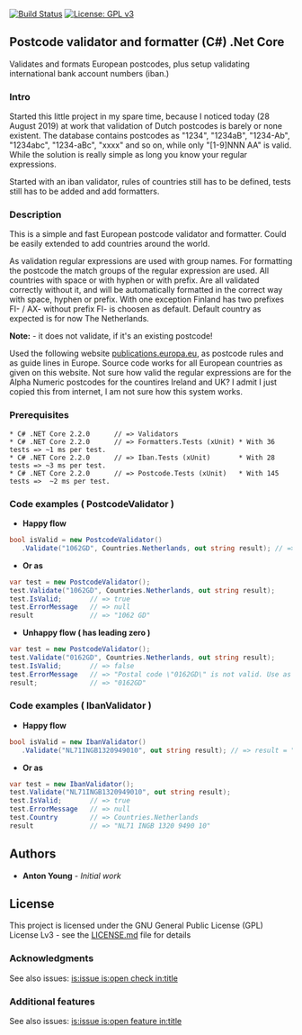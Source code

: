 [![Build Status](https://dev.azure.com/antonyoung/Validator/_apis/build/status/antonyoung.postalcode?branchName=master)](https://dev.azure.com/antonyoung/Validator/_build/latest?definitionId=3&branchName=master)
[![License: GPL v3](https://img.shields.io/badge/License-GPLv3-blue.svg)](https://www.gnu.org/licenses/gpl-3.0)
## Postcode validator and formatter (C#) .Net Core

Validates and formats European postcodes, plus setup validating international bank account numbers (iban.)

### Intro

Started this little project in my spare time, because I noticed today (28 August 2019) at work that validation of Dutch postcodes is barely or none existent. 
The database contains postcodes as "1234", "1234aB", "1234-Ab", "1234abc", "1234-aBc", "xxxx" and so on, while only "[1-9]NNN AA" is valid. 
While the solution is really simple as long you know your regular expressions.

Started with an iban validator, rules of countries still has to be defined, tests still has to be added and add formatters.

### Description

This is a simple and fast European postcode validator and formatter. 
Could be easily extended to add countries around the world.

As validation regular expressions are used with group names. 
For formatting the postcode the match groups of the regular expression are used. 
All countries with space or with hyphen or with prefix.
Are all validated correctly without it, and will be automatically formatted in the correct way with space, hyphen or prefix. 
With one exception Finland has two prefixes FI- / AX- without prefix FI- is choosen as default.
Default country as expected is for now The Netherlands.    

**Note:** - it does not validate, if it's an existing postcode!

Used the following website [publications.europa.eu](http://publications.europa.eu/code/en/en-390105.htm), as postcode rules and as guide lines in Europe. 
Source code works for all European countries as given on this website.
Not sure how valid the regular expressions are for the Alpha Numeric postcodes for the countires Ireland and UK?
I admit I just copied this from internet, I am not sure how this system works. 
 
### Prerequisites
```
* C# .NET Core 2.2.0	  // => Validators
* C# .NET Core 2.2.0      // => Formatters.Tests (xUnit) * With 36 tests => ~1 ms per test.
* C# .NET Core 2.2.0      // => Iban.Tests (xUnit)       * With 28 tests => ~3 ms per test.
* C# .NET Core 2.2.0      // => Postcode.Tests (xUnit)   * With 145 tests =>  ~2 ms per test.

```
### Code examples ( PostcodeValidator )

* **Happy flow**
```csharp
bool isValid = new PostcodeValidator()
   .Validate("1062GD", Countries.Netherlands, out string result); // => result = "1062 GD", isValid = true
```
* **Or as** 
```csharp
var test = new PostcodeValidator(); 
test.Validate("1062GD", Countries.Netherlands, out string result);
test.IsValid;       // => true					
test.ErrorMessage   // => null
result              // => "1062 GD"
```
* **Unhappy flow ( has leading zero )**
```csharp
var test = new PostcodeValidator(); 
test.Validate("0162GD", Countries.Netherlands, out string result);
test.IsValid;       // => false					
test.ErrorMessage   // => "Postal code \"0162GD\" is not valid. Use as example \"1234 AB\"."
result;             // => "0162GD"
```

### Code examples ( IbanValidator )

* **Happy flow**
```csharp
bool isValid = new IbanValidator()
   .Validate("NL71INGB1320949010", out string result); // => result = "NL71 INGB 1320 9490 10", isValid = true
```
* **Or as** 
```csharp
var test = new IbanValidator(); 
test.Validate("NL71INGB1320949010", out string result);
test.IsValid;       // => true					
test.ErrorMessage   // => null
test.Country        // => Countries.Netherlands
result              // => "NL71 INGB 1320 9490 10"
```

## Authors

* **Anton Young** - *Initial work*

## License

This project is licensed under the GNU General Public License (GPL) License Lv3 - see the [LICENSE.md](LICENSE.md) file for details

### Acknowledgments
See also issues: [is:issue is:open check in:title](https://github.com/antonyoung/postalcode/issues?utf8=%E2%9C%93&q=is%3Aissue+is%3Aopen+check+in%3Atitle)

### Additional features
See also issues: [is:issue is:open feature in:title](https://github.com/antonyoung/postalcode/issues?utf8=%E2%9C%93&q=is%3Aissue+is%3Aopen+feature+in%3Atitle+)
